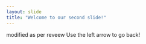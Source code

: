 ```yaml
---
layout: slide
title: "Welcome to our second slide!"
---
```

modified as per reveew
Use the left arrow to go back!
